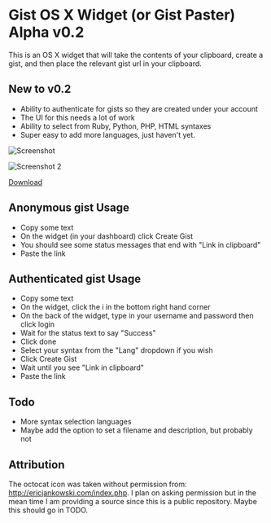 # Gist OS X Widget (or Gist Paster) Alpha v0.2
This is an OS X widget that will take the contents of your clipboard, create a gist, and then place the relevant gist url in your clipboard.

## New to v0.2
* Ability to authenticate for gists so they are created under your account
 * The UI for this needs a lot of work
* Ability to select from Ruby, Python, PHP, HTML syntaxes
 * Super easy to add more languages, just haven't yet.

![Screenshot](http://f.cl.ly/items/0F42063X0s2z1D3z042D/Screen%20Shot%202012-06-19%20at%2011.04.57%20AM.png)


![Screenshot 2](http://f.cl.ly/items/1p35132i3d09133v0K24/Screen%20Shot%202012-06-19%20at%2011.05.46%20AM.png)

[Download](https://github.com/downloads/ehaughee/Gist-OSX-Widget/Gist%20Paster.zip)

## Anonymous gist Usage
* Copy some text
* On the widget (in your dashboard) click Create Gist
* You should see some status messages that end with "Link in clipboard"
* Paste the link

## Authenticated gist Usage
* Copy some text
* On the widget, click the i in the bottom right hand corner
* On the back of the widget, type in your username and password then click login
* Wait for the status text to say "Success"
* Click done
* Select your syntax from the "Lang" dropdown if you wish
* Click Create Gist
* Wait until you see "Link in clipboard"
* Paste the link

## Todo
* More syntax selection languages
* Maybe add the option to set a filename and description, but probably not

## Attribution
The octocat icon was taken without permission from: http://ericjankowski.com/index.php.  I plan on asking permission but in the mean time I am providing a source since this is a public repository.  Maybe this should go in TODO.